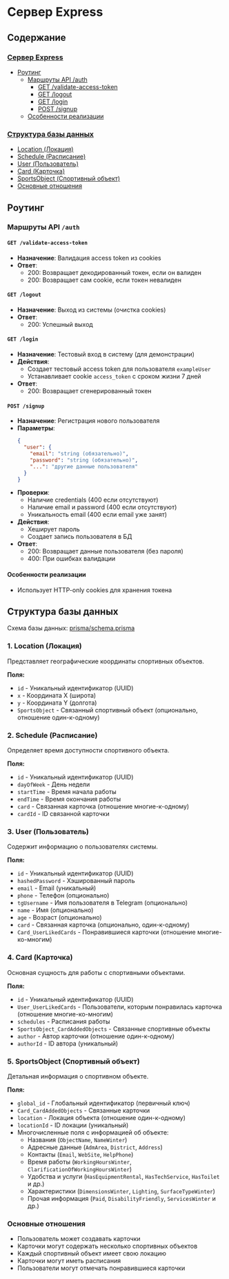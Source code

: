 # Сервер Express

## Содержание

### [Сервер Express](#сервер-express)

- [Роутинг](#роутинг)
  - [Маршруты API /auth](#маршруты-api-auth)
    - [GET /validate-access-token](#get-validate-access-token)
    - [GET /logout](#get-logout)
    - [GET /login](#get-login)
    - [POST /signup](#post-signup)
  - [Особенности реализации](#особенности-реализации)

### [Структура базы данных](#структура-базы-данных)

- [Location (Локация)](#1-location-локация)
- [Schedule (Расписание)](#2-schedule-расписание)
- [User (Пользователь)](#3-user-пользователь)
- [Card (Карточка)](#4-card-карточка)
- [SportsObject (Спортивный объект)](#5-sportsobject-спортивный-объект)
- [Основные отношения](#основные-отношения)

## Роутинг

### Маршруты API `/auth`

#### `GET /validate-access-token`

- **Назначение**: Валидация access token из cookies
- **Ответ**:
  - 200: Возвращает декодированный токен, если он валиден
  - 200: Возвращает сам cookie, если токен невалиден

#### `GET /logout`

- **Назначение**: Выход из системы (очистка cookies)
- **Ответ**:
  - 200: Успешный выход

#### `GET /login`

- **Назначение**: Тестовый вход в систему (для демонстрации)
- **Действия**:
  - Создает тестовый access token для пользователя `exampleUser`
  - Устанавливает cookie `access_token` с сроком жизни 7 дней
- **Ответ**:
  - 200: Возвращает сгенерированный токен

#### `POST /signup`

- **Назначение**: Регистрация нового пользователя
- **Параметры**:
  ```json
  {
    "user": {
      "email": "string (обязательно)",
      "password": "string (обязательно)",
      "...": "другие данные пользователя"
    }
  }
  ```
- **Проверки**:
  - Наличие credentials (400 если отсутствуют)
  - Наличие email и password (400 если отсутствуют)
  - Уникальность email (400 если email уже занят)
- **Действия**:
  - Хеширует пароль
  - Создает запись пользователя в БД
- **Ответ**:
  - 200: Возвращает данные пользователя (без пароля)
  - 400: При ошибках валидации

#### Особенности реализации

- Использует HTTP-only cookies для хранения токена

## Структура базы данных

Схема базы данных: [prisma/schema.prisma](./prisma/schema.prisma)

### 1. Location (Локация)

Представляет географические координаты спортивных объектов.

**Поля:**

- `id` - Уникальный идентификатор (UUID)
- `x` - Координата X (широта)
- `y` - Координата Y (долгота)
- `SportsObject` - Связанный спортивный объект (опционально, отношение один-к-одному)

### 2. Schedule (Расписание)

Определяет время доступности спортивного объекта.

**Поля:**

- `id` - Уникальный идентификатор (UUID)
- `dayOfWeek` - День недели
- `startTime` - Время начала работы
- `endTime` - Время окончания работы
- `card` - Связанная карточка (отношение многие-к-одному)
- `cardId` - ID связанной карточки

### 3. User (Пользователь)

Содержит информацию о пользователях системы.

**Поля:**

- `id` - Уникальный идентификатор (UUID)
- `hashedPassword` - Хэшированный пароль
- `email` - Email (уникальный)
- `phone` - Телефон (опционально)
- `tgUsername` - Имя пользователя в Telegram (опционально)
- `name` - Имя (опционально)
- `age` - Возраст (опционально)
- `card` - Связанная карточка (опционально, один-к-одному)
- `Card_UserLikedCards` - Понравившиеся карточки (отношение многие-ко-многим)

### 4. Card (Карточка)

Основная сущность для работы с спортивными объектами.

**Поля:**

- `id` - Уникальный идентификатор (UUID)
- `User_UserLikedCards` - Пользователи, которым понравилась карточка (отношение многие-ко-многим)
- `schedules` - Расписания работы
- `SportsObject_CardAddedObjects` - Связанные спортивные объекты
- `author` - Автор карточки (отношение один-к-одному)
- `authorId` - ID автора (уникальный)

### 5. SportsObject (Спортивный объект)

Детальная информация о спортивном объекте.

**Поля:**

- `global_id` - Глобальный идентификатор (первичный ключ)
- `Card_CardAddedObjects` - Связанные карточки
- `location` - Локация объекта (отношение один-к-одному)
- `locationId` - ID локации (уникальный)
- Многочисленные поля с информацией об объекте:
  - Названия (`ObjectName`, `NameWinter`)
  - Адресные данные (`AdmArea`, `District`, `Address`)
  - Контакты (`Email`, `WebSite`, `HelpPhone`)
  - Время работы (`WorkingHoursWinter`, `ClarificationOfWorkingHoursWinter`)
  - Удобства и услуги (`HasEquipmentRental`, `HasTechService`, `HasToilet` и др.)
  - Характеристики (`DimensionsWinter`, `Lighting`, `SurfaceTypeWinter`)
  - Прочая информация (`Paid`, `DisabilityFriendly`, `ServicesWinter` и др.)

### Основные отношения

- Пользователь может создавать карточки
- Карточки могут содержать несколько спортивных объектов
- Каждый спортивный объект имеет свою локацию
- Карточки могут иметь расписания
- Пользователи могут отмечать понравившиеся карточки
